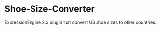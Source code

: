Shoe-Size-Converter
===================

ExpressionEngine 2.x plugin that convert US shoe sizes to other countries.